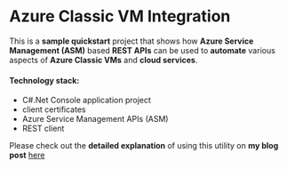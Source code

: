 # Azure Classic VM Integration

This is a **sample quickstart** project that shows how **Azure Service Management (ASM)** based **REST APIs** can be used to **automate** various aspects of **Azure Classic VMs** and **cloud services**.

#### Technology stack:
* C#.Net Console application project  
* client certificates
* Azure Service Management APIs (ASM)
* REST client

Please check out the **detailed explanation** of using this utility on **my blog post** [here](http://sundeepkamath.in/2016/07/19/automate-azure-classic-virtual-machines-asm-apis/)

